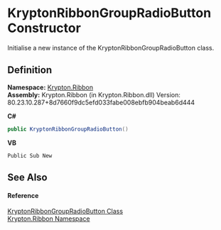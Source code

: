 # KryptonRibbonGroupRadioButton Constructor


Initialise a new instance of the KryptonRibbonGroupRadioButton class.



## Definition
**Namespace:** <a href="1e9bc734-cff9-e9b8-f013-94cdac669794.md">Krypton.Ribbon</a>  
**Assembly:** Krypton.Ribbon (in Krypton.Ribbon.dll) Version: 80.23.10.287+8d7660f9dc5efd033fabe008ebfb904beab6d444

**C#**
``` C#
public KryptonRibbonGroupRadioButton()
```
**VB**
``` VB
Public Sub New
```



## See Also


#### Reference
<a href="5098dccc-452d-0ea5-db6e-40fc48def2a4.md">KryptonRibbonGroupRadioButton Class</a>  
<a href="1e9bc734-cff9-e9b8-f013-94cdac669794.md">Krypton.Ribbon Namespace</a>  
